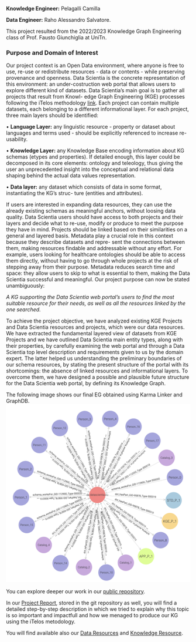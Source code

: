 **Knowledge Engineer:** Pelagalli Camilla

**Data Engineer:** Raho Alessandro Salvatore.

This project resulted from the 2022/2023 Knowledge Graph Engineering class of Prof. Fausto Giunchiglia at UniTn. 

### Purpose and Domain of Interest
Our project context is an Open Data environment, where anyone is free to use, re-use or
redistribute resources - data or contents - while preserving provenance and openness.
Data Scientia is the concrete representation of this environment: an under-costruction
web portal that allows users to explore different kind of datasets.
Data Scientia’s main goal is to gather all projects that result from Knowl-
edge Graph Engineering (KGE) processes following the iTelos methodology
[link](https://doi.org/10.48550/arxiv.2105.09418). Each project can contain multiple datasets,
each belonging to a different informational layer. For each project, three main layers should be
identified:

• **Language Layer:** any linguistic resource - property or dataset about languages and terms
used - should be explicitly referenced to increase re-usability.

• **Knowledge Layer:** any Knowledge Base encoding information about KG schemas (etypes
and properties). If detailed enough, this layer could be decomposed in its core elements:
ontology and teleology, thus giving the user an unprecedented insight into the conceptual
and relational data shaping behind the actual data values representation.

• **Data layer:** any dataset which consists of data in some format, instantiating the KG’s struc-
ture (entities and attributes).

If users are interested in expanding data resources, they can
use the already existing schemas as meaningful anchors, without loosing data quality.
Data Scientia users should have access to both projects and their layers and decide what to
re-use, modify or produce to meet the purpose they have in mind. Projects should be linked
based on their similarities on a general and layered basis.
Metadata play a crucial role in this context because they describe datasets and repre-
sent the connections between them, making resources findable and addressable without any
effort. For example, users looking for healthcare ontologies should be able to access them
directly, without having to go through whole projects at the risk of stepping away from their
purpose. Metadata reduces search time and space: they allow users to skip to what is essential
to them, making the Data Scientia successful and meaningful.
Our project purpose can now be stated unambiguously:

*A KG supporting the Data Scientia web portal’s users to find the most suitable resource
for their needs, as well as all the resources linked by the one searched.*

To achieve the project objective, we have analyzed existing KGE Projects and Data Scientia resources and projects, which were our data resources. We have extracted the
fundamental layered view of datasets from KGE Projects and we have outlined Data Scientia main entity types, along with their properties, by carefully examining the web portal and through
a Data Scientia top level description and requirements given to us by the domain expert. The
latter helped us understanding the preliminary boundaries of our schema resources, by stating
the present structure of the portal with its shortcomings: the absence of linked resources and
informational layers. To overcome them, we have designed a possible and plausible future
structure for the Data Scientia web portal, by defining its Knowledge Graph.

The following image shows our final EG obtained using Karma Linker and GraphDB.
![alt text](https://github.com/AleRaho/KGE-2022-Metadata-Project/blob/main/Final_EG.png)

You can explore deeper our work in our [public repository](https://github.com/AleRaho/KGE-2022-Metadata-Project).

In our [Project Report](https://github.com/AleRaho/KGE-2022-Metadata-Project/tree/main/Documentation), stored in the git repository as well, you will find a detailed step-by-step description in which we tried to explain why this topic is so important and impactfull and how we menaged to produce our KG using the iTelos metodology.

You will find available also our [Data Resources](https://github.com/AleRaho/KGE-2022-Metadata-Project/tree/main/Datasets/Inception/Tables) and [Knowledge Resource](https://github.com/AleRaho/KGE-2022-Metadata-Project/tree/main/Datasets/Formal%20Modeling).
